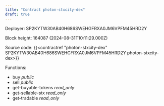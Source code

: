 ```yaml
---
title: "Contract photon-stxcity-dex"
draft: true
---
```

Deployer: SP2KYTW30AB40H686SWEHGFRXA0JM6VPFM45HRD2Y


 



Block height: 164087 (2024-08-31T10:11:29.000Z)

Source code: {{<contractref "photon-stxcity-dex" SP2KYTW30AB40H686SWEHGFRXA0JM6VPFM45HRD2Y photon-stxcity-dex>}}

Functions:

* buy _public_
* sell _public_
* get-buyable-tokens _read_only_
* get-sellable-stx _read_only_
* get-tradable _read_only_
